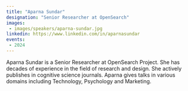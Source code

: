 ```yaml
---
title: "Aparna Sundar"
designation: "Senior Researcher at OpenSearch"
images:
 - images/speakers/aparna-sundar.jpg
linkedin: https://www.linkedin.com/in/aparnasundar
events:
 - 2024
---
```


Aparna Sundar is a Senior Researcher at OpenSearch Project. She has decades of experience in the field of research and design. She actively publishes in cognitive science journals. Aparna gives talks in various domains including Technology, Psychology and Marketing.